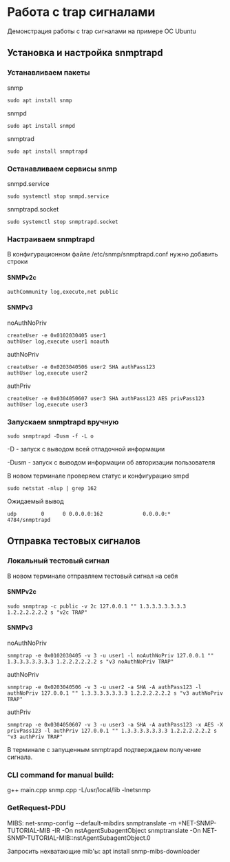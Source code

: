 # Работа с trap сигналами
Демонстрация работы с trap сигналами на примере ОС Ubuntu

## Установка и настройка snmptrapd

### Устанавливаем пакеты

snmp

    sudo apt install snmp

snmpd

    sudo apt install snmpd

snmptrad

    sudo apt install snmptrapd

### Останавливаем сервисы snmp

snmpd.service

    sudo systemctl stop snmpd.service

snmptrapd.socket

    sudo systemctl stop snmptrapd.socket

### Настраиваем snmptrapd

В конфигурационном файле /etc/snmp/snmptrapd.conf нужно добавить строки

#### SNMPv2c

    authCommunity log,execute,net public

#### SNMPv3

noAuthNoPriv

    createUser -e 0x0102030405 user1
    authUser log,execute user1 noauth

authNoPriv

    createUser -e 0x0203040506 user2 SHA authPass123
    authUser log,execute user2

authPriv

    createUser -e 0x0304050607 user3 SHA authPass123 AES privPass123
    authUser log,execute user3

### Запускаем snmptrapd вручную

    sudo snmptrapd -Dusm -f -L o

-D - запуск с выводом всей отладочной информации

-Dusm - запуск с выводом информации об авторизации пользователя

В новом терминале проверяем статус и конфигурацию smpd

    sudo netstat -nlup | grep 162

Ожидаемый вывод

    udp        0      0 0.0.0.0:162             0.0.0.0:*                           4784/snmptrapd  

## Отправка тестовых сигналов
### Локальный тестовый сигнал
В новом терминале отправляем тестовый сигнал на себя

#### SNMPv2c

    sudo snmptrap -c public -v 2c 127.0.0.1 "" 1.3.3.3.3.3.3.3 1.2.2.2.2.2.2 s "v2c TRAP"

#### SNMPv3

noAuthNoPriv

    snmptrap -e 0x0102030405 -v 3 -u user1 -l noAuthNoPriv 127.0.0.1 "" 1.3.3.3.3.3.3.3 1.2.2.2.2.2.2 s "v3 noAuthNoPriv TRAP"

authNoPriv

    snmptrap -e 0x0203040506 -v 3 -u user2 -a SHA -A authPass123 -l authNoPriv 127.0.0.1 "" 1.3.3.3.3.3.3.3 1.2.2.2.2.2.2 s "v3 authNoPriv TRAP"

authPriv

    snmptrap -e 0x0304050607 -v 3 -u user3 -a SHA -A authPass123 -x AES -X privPass123 -l authPriv 127.0.0.1 "" 1.3.3.3.3.3.3.3 1.2.2.2.2.2.2 s "v3 authPriv TRAP"


В терминале с запущенным snmptrapd подтверждаем получение сигнала.


### CLI command for manual build:
g++ main.cpp snmp.cpp -L/usr/local/lib -lnetsnmp

### GetRequest-PDU
MIBS:
net-snmp-config --default-mibdirs
snmptranslate -m +NET-SNMP-TUTORIAL-MIB -IR -On nstAgentSubagentObject
snmptranslate -On NET-SNMP-TUTORIAL-MIB::nstAgentSubagentObject.0

Запросить нехватающие mib'ы:
apt install snmp-mibs-downloader

